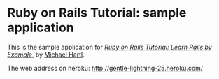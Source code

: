 # Ruby on Rails Tutorial: sample application

This is the sample application for [*Ruby on Rails Tutorial: Learn Rails by Example*](http://railstutorial.org/), by [Michael Hartl](http://michaelhartl.com/).

The web address on heroku: http://gentle-lightning-25.heroku.com/

